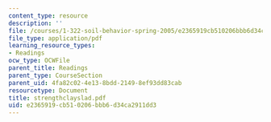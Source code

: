```yaml
---
content_type: resource
description: ''
file: /courses/1-322-soil-behavior-spring-2005/e2365919cb510206bbb6d34ca2911dd3_strengthclayslad.pdf
file_type: application/pdf
learning_resource_types:
- Readings
ocw_type: OCWFile
parent_title: Readings
parent_type: CourseSection
parent_uid: 4fa82c02-4e13-8bdd-2149-8ef93dd83cab
resourcetype: Document
title: strengthclayslad.pdf
uid: e2365919-cb51-0206-bbb6-d34ca2911dd3
---
```

